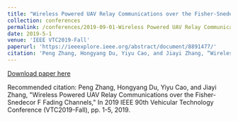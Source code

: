 ```yaml
---
title: "Wireless Powered UAV Relay Communications over the Fisher-Snedecoer F Fading Channels"
collection: conferences
permalink: /conferences/2019-09-01-Wireless Powered UAV Relay Communications over the Fisher-Snedecoer F Fading Channels
date: 2019-5-1
venue: 'IEEE VTC2019-Fall'
paperurl: 'https://ieeexplore.ieee.org/abstract/document/8891477/'
citation: 'Peng Zhang, Hongyang Du, Yiyu Cao, and Jiayi Zhang, “Wireless Powered UAV Relay Communications over the Fisher-Snedecor F Fading Channels,” In 2019 IEEE 90th Vehicular Technology Conference (VTC2019-Fall), pp. 1-5, 2019.'
---
```


[Download paper here](https://ieeexplore.ieee.org/abstract/document/8891477/)

Recommended citation: Peng Zhang, Hongyang Du, Yiyu Cao, and Jiayi Zhang, "Wireless Powered UAV Relay Communications over the Fisher-Snedecor F Fading Channels," In 2019 IEEE 90th Vehicular Technology Conference (VTC2019-Fall), pp. 1-5, 2019.
